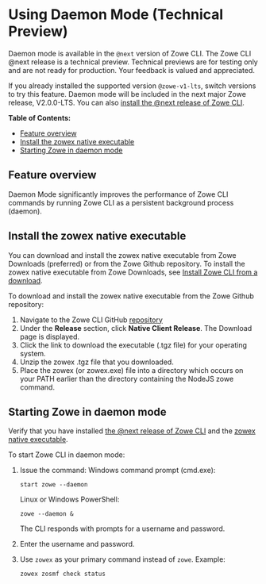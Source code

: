 # Using Daemon Mode (Technical Preview) <!-- omit in toc -->

<Badge text="Technical Preview"/> Daemon mode is available in the `@next` version of Zowe CLI. The Zowe CLI @next release is a technical preview. Technical previews are for testing only and are not ready for production. Your feedback is valued and appreciated.

If you already installed the supported version `@zowe-v1-lts`, switch versions to try this feature. Daemon mode will be included in the next major Zowe release, V2.0.0-LTS. You can also [install the @next release of Zowe CLI](cli-install-cli-next.md#install-zowe-cli-from-a-download).

**Table of Contents:**
- [Feature overview](#feature-overview)
- [Install the zowex native executable](#install-the-zowex-native-executable)
- [Starting Zowe in daemon mode](#starting-zowe-in-daemon-mode)

## Feature overview
Daemon Mode significantly improves the performance of Zowe CLI commands by running Zowe CLI as a persistent background process (daemon).

## Install the zowex native executable
You can download and install the zowex native executable from Zowe Downloads (preferred) or from the Zowe Github repository. To install the zowex native executable from Zowe Downloads, see [Install Zowe CLI from a download](cli-install-cli-next.md#install-zowe-cli-from-a-download).

To download and install the zowex native executable from the Zowe Github repository:
1. Navigate to the Zowe CLI GitHub [repository](https://github.com/zowe/zowe-cli)
2. Under the **Release** section, click **Native Client Release**.
   The Download page is displayed.
3. Click the link to download the executable (.tgz file) for your operating system.
4. Unzip the zowex .tgz file that you downloaded.
5. Place the zowex (or zowex.exe) file into a directory which occurs on your PATH earlier than the directory containing the NodeJS zowe command.


## Starting Zowe in daemon mode
Verify that you have installed [the @next release of Zowe CLI](cli-install-cli-next.md) and the [zowex native executable](#install-the-zowex-native-executable).


To start Zowe CLI in daemon mode:

1. Issue the command:
   Windows command prompt (cmd.exe):
   ```
   start zowe --daemon
   ```   
   Linux or Windows PowerShell:
   ```
   zowe --daemon &
   ```
   The CLI responds with prompts for a username and password.

2. Enter the username and password.

3. Use `zowex` as your primary command instead of `zowe`.
   Example:
   ```
   zowex zosmf check status
   ```
